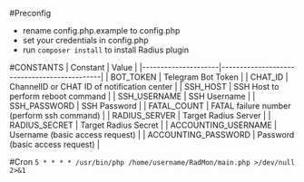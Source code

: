 #Preconfig
* rename config.php.example to config.php  
* set your credentials in config.php
* run `composer install` to install Radius plugin 

#CONSTANTS
| Constant            | Value                                       |
|---------------------|---------------------------------------------|
| BOT_TOKEN           | Telegram Bot Token                          |
| CHAT_ID             | ChannelID or CHAT ID of notification center |
| SSH_HOST            | SSH Host to perform reboot command          |
| SSH_USERNAME        | SSH Username                                |
| SSH_PASSWORD        | SSH Password                                |
| FATAL_COUNT         | FATAL failure number (perform ssh command)  |
| RADIUS_SERVER       | Target Radius Server                        |
| RADIUS_SECRET       | Target Radius Secret                        |
| ACCOUNTING_USERNAME | Username (basic access request)             |
| ACCOUNTING_PASSWORD | Password (basic access request)             |

#Cron
`5 * * * * /usr/bin/php /home/username/RadMon/main.php >/dev/null 2>&1`
 